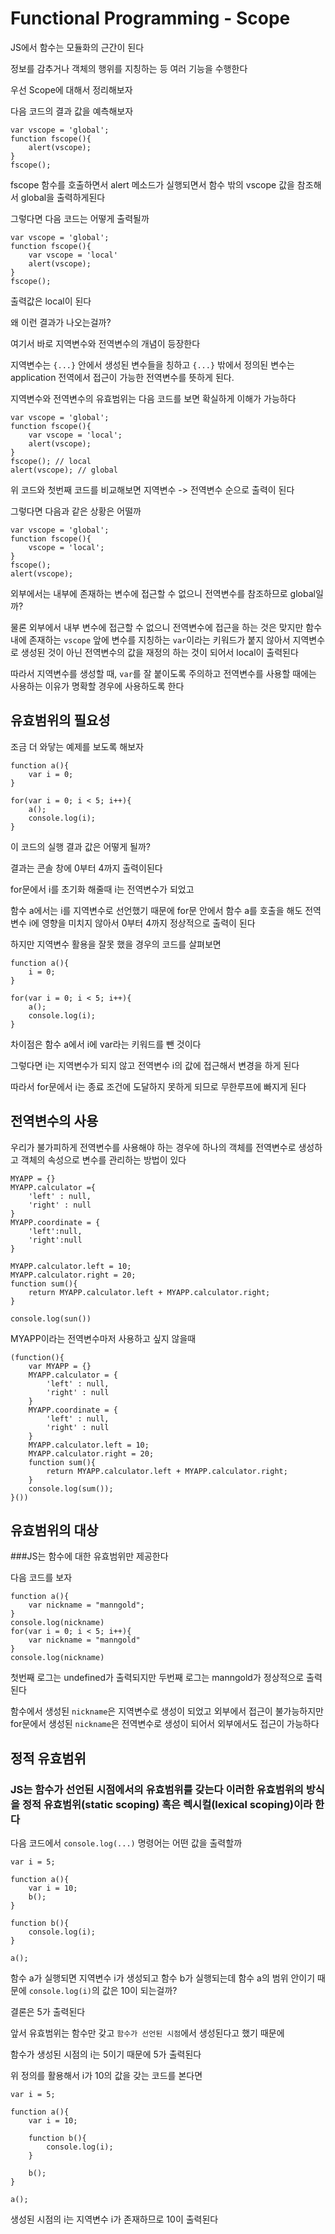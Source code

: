 # Functional Programming - Scope

JS에서 함수는 모듈화의 근간이 된다

정보를 감추거나 객체의 행위를 지칭하는 등 여러 기능을 수행한다

우선 Scope에 대해서 정리해보자

다음 코드의 결과 값을 예측해보자

```
var vscope = 'global';
function fscope(){
    alert(vscope);
}
fscope();
```

fscope 함수를 호출하면서 alert 메소드가 실행되면서 함수 밖의 vscope 값을 참조해서 global을 출력하게된다

그렇다면 다음 코드는 어떻게 출력될까

```
var vscope = 'global';
function fscope(){
    var vscope = 'local'
    alert(vscope);
}
fscope();
```

출력값은 local이 된다

왜 이런 결과가 나오는걸까?

여기서 바로 지역변수와 전역변수의 개념이 등장한다

지역변수는 `{...}` 안에서 생성된 변수들을 칭하고 `{...}` 밖에서 정의된 변수는 application 전역에서 접근이 가능한 전역변수를 뜻하게 된다.

지역변수와 전역변수의 유효범위는 다음 코드를 보면 확실하게 이해가 가능하다

```
var vscope = 'global';
function fscope(){
    var vscope = 'local';
    alert(vscope);
}
fscope(); // local
alert(vscope); // global
```

위 코드와 첫번째 코드를 비교해보면 지역변수 -> 전역변수 순으로 출력이 된다

그렇다면 다음과 같은 상황은 어떨까

```
var vscope = 'global';
function fscope(){
    vscope = 'local';
}
fscope();
alert(vscope);
```

외부에서는 내부에 존재하는 변수에 접근할 수 없으니 전역변수를 참조하므로 global일까?

물론 외부에서 내부 변수에 접근할 수 없으니 전역변수에 접근을 하는 것은 맞지만 함수 내에 존재하는 `vscope` 앞에 변수를 지칭하는 `var`이라는 키워드가 붙지 않아서 지역변수로 생성된 것이 아닌 전역변수의 값을 재정의 하는 것이 되어서 local이 출력된다

따라서 지역변수를 생성할 때, `var`를 잘 붙이도록 주의하고 전역변수를 사용할 때에는 사용하는 이유가 명확할 경우에 사용하도록 한다

## 유효범위의 필요성

조금 더 와닿는 예제를 보도록 해보자

```
function a(){
    var i = 0;
}

for(var i = 0; i < 5; i++){
    a();
    console.log(i);
}
```

이 코드의 실행 결과 값은 어떻게 될까?

결과는 콘솔 창에 0부터 4까지 출력이된다

for문에서 i를 초기화 해줄때 i는 전역변수가 되었고

함수 a에서는 i를 지역변수로 선언했기 때문에 for문 안에서 함수 a를 호출을 해도 전역변수 i에 영향을 미치지 않아서 0부터 4까지 정상적으로 출력이 된다

하지만 지역변수 활용을 잘못 했을 경우의 코드를 살펴보면

```
function a(){
    i = 0;
}

for(var i = 0; i < 5; i++){
    a();
    console.log(i);
}
```

차이점은 함수 a에서 i에 var라는 키워드를 뺀 것이다

그렇다면 i는 지역변수가 되지 않고 전역변수 i의 값에 접근해서 변경을 하게 된다

따라서 for문에서 i는 종료 조건에 도달하지 못하게 되므로 무한루프에 빠지게 된다

## 전역변수의 사용

우리가 불가피하게 전역변수를 사용해야 하는 경우에 하나의 객체를 전역변수로 생성하고 객체의 속성으로 변수를 관리하는 방법이 있다

```
MYAPP = {}
MYAPP.calculator ={
    'left' : null,
    'right' : null
}
MYAPP.coordinate = {
    'left':null,
    'right':null
}

MYAPP.calculator.left = 10;
MYAPP.calculator.right = 20;
function sum(){
    return MYAPP.calculator.left + MYAPP.calculator.right;
}

console.log(sun())
```

MYAPP이라는 전역변수마저 사용하고 싶지 않을때

```
(function(){
    var MYAPP = {}
    MYAPP.calculator = {
        'left' : null,
        'right' : null
    }
    MYAPP.coordinate = {
        'left' : null,
        'right' : null
    }
    MYAPP.calculator.left = 10;
    MYAPP.calculator.right = 20;
    function sum(){
        return MYAPP.calculator.left + MYAPP.calculator.right;
    }
    console.log(sum());
}())
```

## 유효범위의 대상

###JS는 함수에 대한 유효범위만 제공한다

다음 코드를 보자

```
function a(){
    var nickname = "manngold";
}
console.log(nickname)
for(var i = 0; i < 5; i++){
    var nickname = "manngold"
}
console.log(nickname)
```

첫번째 로그는 undefined가 출력되지만 두번째 로그는 manngold가 정상적으로 출력된다

함수에서 생성된 `nickname`은 지역변수로 생성이 되었고 외부에서 접근이 불가능하지만 for문에서 생성된 `nickname`은 전역변수로 생성이 되어서 외부에서도 접근이 가능하다

## 정적 유효범위

### JS는 함수가 선언된 시점에서의 유효범위를 갖는다 이러한 유효범위의 방식을 정적 유효범위(static scoping) 혹은 렉시컬(lexical scoping)이라 한다

다음 코드에서 `console.log(...)` 명령어는 어떤 값을 출력할까

```
var i = 5;

function a(){
    var i = 10;
    b();
}

function b(){
    console.log(i);
}

a();
```

함수 a가 실행되면 지역변수 i가 생성되고 함수 b가 실행되는데 함수 a의 범위 안이기 때문에 `console.log(i)`의 값은 10이 되는걸까?

결론은 5가 출력된다

앞서 유효범위는 함수만 갖고 `함수가 선언된 시점`에서 생성된다고 했기 때문에

함수가 생성된 시점의 i는 5이기 때문에 5가 출력된다

위 정의를 활용해서 i가 10의 값을 갖는 코드를 본다면

```
var i = 5;

function a(){
    var i = 10;

    function b(){
        console.log(i);
    }

    b();
}

a();
```

생성된 시점의 i는 지역변수 i가 존재하므로 10이 출력된다
